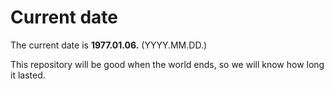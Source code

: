 # Current date

The current date is **1977.01.06.** (YYYY.MM.DD.)

This repository will be good when the world ends, so we will know how long it lasted.